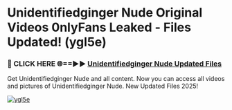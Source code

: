# Unidentifiedginger Nude Original Videos 0nlyFans Leaked - Files Updated! (ygl5e)

<h3>🔴 CLICK HERE 🌐==►► <a href="https://tinyurl.com/52m3yx9h" rel="nofollow">Unidentifiedginger Nude Updated Files</a></h3>

Get Unidentifiedginger Nude and all content. Now you can access all videos and pictures of Unidentifiedginger Nude. New Updated Files 2025!

[![ygl5e](https://i.imgur.com/TnHtlc8.gif)](https://tinyurl.com/52m3yx9h)
